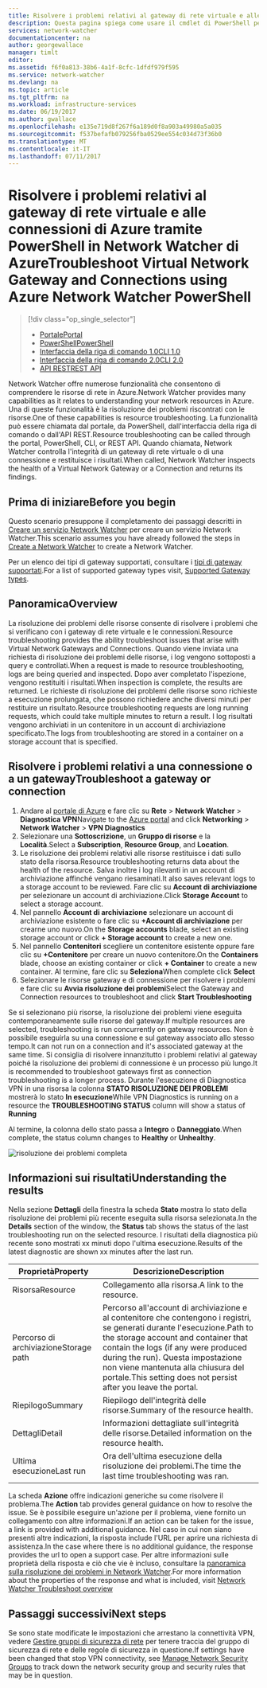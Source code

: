 ```yaml
---
title: Risolvere i problemi relativi al gateway di rete virtuale e alle connessioni di Azure - PowerShell | Documentazione Microsoft
description: Questa pagina spiega come usare il cmdlet di PowerShell per risolvere i problemi in Network Watcher di Azure
services: network-watcher
documentationcenter: na
author: georgewallace
manager: timlt
editor: 
ms.assetid: f6f0a813-38b6-4a1f-8cfc-1dfdf979f595
ms.service: network-watcher
ms.devlang: na
ms.topic: article
ms.tgt_pltfrm: na
ms.workload: infrastructure-services
ms.date: 06/19/2017
ms.author: gwallace
ms.openlocfilehash: e135e719d8f267f6a189d0f8a903a49980a5a035
ms.sourcegitcommit: f537befafb079256fba0529ee554c034d73f36b0
ms.translationtype: MT
ms.contentlocale: it-IT
ms.lasthandoff: 07/11/2017
---
```

# <a name="troubleshoot-virtual-network-gateway-and-connections-using-azure-network-watcher-powershell"></a><span data-ttu-id="1be6b-103">Risolvere i problemi relativi al gateway di rete virtuale e alle connessioni di Azure tramite PowerShell in Network Watcher di Azure</span><span class="sxs-lookup"><span data-stu-id="1be6b-103">Troubleshoot Virtual Network Gateway and Connections using Azure Network Watcher PowerShell</span></span>

> [!div class="op_single_selector"]
> - [<span data-ttu-id="1be6b-104">Portale</span><span class="sxs-lookup"><span data-stu-id="1be6b-104">Portal</span></span>](network-watcher-troubleshoot-manage-portal.md)
> - [<span data-ttu-id="1be6b-105">PowerShell</span><span class="sxs-lookup"><span data-stu-id="1be6b-105">PowerShell</span></span>](network-watcher-troubleshoot-manage-powershell.md)
> - [<span data-ttu-id="1be6b-106">Interfaccia della riga di comando 1.0</span><span class="sxs-lookup"><span data-stu-id="1be6b-106">CLI 1.0</span></span>](network-watcher-troubleshoot-manage-cli-nodejs.md)
> - [<span data-ttu-id="1be6b-107">Interfaccia della riga di comando 2.0</span><span class="sxs-lookup"><span data-stu-id="1be6b-107">CLI 2.0</span></span>](network-watcher-troubleshoot-manage-cli.md)
> - [<span data-ttu-id="1be6b-108">API REST</span><span class="sxs-lookup"><span data-stu-id="1be6b-108">REST API</span></span>](network-watcher-troubleshoot-manage-rest.md)

<span data-ttu-id="1be6b-109">Network Watcher offre numerose funzionalità che consentono di comprendere le risorse di rete in Azure.</span><span class="sxs-lookup"><span data-stu-id="1be6b-109">Network Watcher provides many capabilities as it relates to understanding your network resources in Azure.</span></span> <span data-ttu-id="1be6b-110">Una di queste funzionalità è la risoluzione dei problemi riscontrati con le risorse.</span><span class="sxs-lookup"><span data-stu-id="1be6b-110">One of these capabilities is resource troubleshooting.</span></span> <span data-ttu-id="1be6b-111">La funzionalità può essere chiamata dal portale, da PowerShell, dall'interfaccia della riga di comando o dall'API REST.</span><span class="sxs-lookup"><span data-stu-id="1be6b-111">Resource troubleshooting can be called through the portal, PowerShell, CLI, or REST API.</span></span> <span data-ttu-id="1be6b-112">Quando chiamata, Network Watcher controlla l'integrità di un gateway di rete virtuale o di una connessione e restituisce i risultati.</span><span class="sxs-lookup"><span data-stu-id="1be6b-112">When called, Network Watcher inspects the health of a Virtual Network Gateway or a Connection and returns its findings.</span></span>

## <a name="before-you-begin"></a><span data-ttu-id="1be6b-113">Prima di iniziare</span><span class="sxs-lookup"><span data-stu-id="1be6b-113">Before you begin</span></span>

<span data-ttu-id="1be6b-114">Questo scenario presuppone il completamento dei passaggi descritti in [Creare un servizio Network Watcher](network-watcher-create.md) per creare un servizio Network Watcher.</span><span class="sxs-lookup"><span data-stu-id="1be6b-114">This scenario assumes you have already followed the steps in [Create a Network Watcher](network-watcher-create.md) to create a Network Watcher.</span></span>

<span data-ttu-id="1be6b-115">Per un elenco dei tipi di gateway supportati, consultare i [tipi di gateway supportati](network-watcher-troubleshoot-overview.md#supported-gateway-types).</span><span class="sxs-lookup"><span data-stu-id="1be6b-115">For a list of supported gateway types visit, [Supported Gateway types](network-watcher-troubleshoot-overview.md#supported-gateway-types).</span></span>

## <a name="overview"></a><span data-ttu-id="1be6b-116">Panoramica</span><span class="sxs-lookup"><span data-stu-id="1be6b-116">Overview</span></span>

<span data-ttu-id="1be6b-117">La risoluzione dei problemi delle risorse consente di risolvere i problemi che si verificano con i gateway di rete virtuale e le connessioni.</span><span class="sxs-lookup"><span data-stu-id="1be6b-117">Resource troubleshooting provides the ability troubleshoot issues that arise with Virtual Network Gateways and Connections.</span></span> <span data-ttu-id="1be6b-118">Quando viene inviata una richiesta di risoluzione dei problemi delle risorse, i log vengono sottoposti a query e controllati.</span><span class="sxs-lookup"><span data-stu-id="1be6b-118">When a request is made to resource troubleshooting, logs are being queried and inspected.</span></span> <span data-ttu-id="1be6b-119">Dopo aver completato l'ispezione, vengono restituiti i risultati.</span><span class="sxs-lookup"><span data-stu-id="1be6b-119">When inspection is complete, the results are returned.</span></span> <span data-ttu-id="1be6b-120">Le richieste di risoluzione dei problemi delle risorse sono richieste a esecuzione prolungata, che possono richiedere anche diversi minuti per restituire un risultato.</span><span class="sxs-lookup"><span data-stu-id="1be6b-120">Resource troubleshooting requests are long running requests, which could take multiple minutes to return a result.</span></span> <span data-ttu-id="1be6b-121">I log risultati vengono archiviati in un contenitore in un account di archiviazione specificato.</span><span class="sxs-lookup"><span data-stu-id="1be6b-121">The logs from troubleshooting are stored in a container on a storage account that is specified.</span></span>

## <a name="troubleshoot-a-gateway-or-connection"></a><span data-ttu-id="1be6b-122">Risolvere i problemi relativi a una connessione o a un gateway</span><span class="sxs-lookup"><span data-stu-id="1be6b-122">Troubleshoot a gateway or connection</span></span>

1. <span data-ttu-id="1be6b-123">Andare al [portale di Azure](https://portal.azure.com) e fare clic su **Rete** > **Network Watcher** > **Diagnostica VPN**</span><span class="sxs-lookup"><span data-stu-id="1be6b-123">Navigate to the [Azure portal](https://portal.azure.com) and click **Networking** > **Network Watcher** > **VPN Diagnostics**</span></span>
2. <span data-ttu-id="1be6b-124">Selezionare una **Sottoscrizione**, un **Gruppo di risorse** e la **Località**.</span><span class="sxs-lookup"><span data-stu-id="1be6b-124">Select a **Subscription**, **Resource Group**, and **Location**.</span></span>
3. <span data-ttu-id="1be6b-125">Le risoluzione dei problemi relativi alle risorse restituisce i dati sullo stato della risorsa.</span><span class="sxs-lookup"><span data-stu-id="1be6b-125">Resource troubleshooting returns data about the health of the resource.</span></span> <span data-ttu-id="1be6b-126">Salva inoltre i log rilevanti in un account di archiviazione affinché vengano riesaminati.</span><span class="sxs-lookup"><span data-stu-id="1be6b-126">It also saves relevant logs to a storage account to be reviewed.</span></span> <span data-ttu-id="1be6b-127">Fare clic su **Account di archiviazione** per selezionare un account di archiviazione.</span><span class="sxs-lookup"><span data-stu-id="1be6b-127">Click **Storage Account** to select a storage account.</span></span>
4. <span data-ttu-id="1be6b-128">Nel pannello **Account di archiviazione** selezionare un account di archiviazione esistente o fare clic su **+Account di archiviazione** per crearne uno nuovo.</span><span class="sxs-lookup"><span data-stu-id="1be6b-128">On the **Storage accounts** blade, select an existing storage account or click **+ Storage account** to create a new one.</span></span>
5. <span data-ttu-id="1be6b-129">Nel pannello **Contenitori** scegliere un contenitore esistente oppure fare clic su **+Contenitore** per creare un nuovo contenitore.</span><span class="sxs-lookup"><span data-stu-id="1be6b-129">On the **Containers** blade, choose an existing container or click **+ Container** to create a new container.</span></span> <span data-ttu-id="1be6b-130">Al termine, fare clic su **Seleziona**</span><span class="sxs-lookup"><span data-stu-id="1be6b-130">When complete click **Select**</span></span>
6. <span data-ttu-id="1be6b-131">Selezionare le risorse gateway e di connessione per risolvere i problemi e fare clic su **Avvia risoluzione dei problemi**</span><span class="sxs-lookup"><span data-stu-id="1be6b-131">Select the Gateway and Connection resources to troubleshoot and click **Start Troubleshooting**</span></span>

<span data-ttu-id="1be6b-132">Se si selezionano più risorse, la risoluzione dei problemi viene eseguita contemporaneamente sulle risorse del gateway.</span><span class="sxs-lookup"><span data-stu-id="1be6b-132">If multiple resources are selected, troubleshooting is run concurrently on gateway resources.</span></span> <span data-ttu-id="1be6b-133">Non è possibile eseguirla su una connessione e sul gateway associato allo stesso tempo.</span><span class="sxs-lookup"><span data-stu-id="1be6b-133">It can not run on a connection and it's associated gateway at the same time.</span></span> <span data-ttu-id="1be6b-134">Si consiglia di risolvere innanzitutto i problemi relativi al gateway poiché la risoluzione dei problemi di connessione è un processo più lungo.</span><span class="sxs-lookup"><span data-stu-id="1be6b-134">It is recommended to troubleshoot gateways first as connection troubleshooting is a longer process.</span></span> <span data-ttu-id="1be6b-135">Durante l'esecuzione di Diagnostica VPN in una risorsa la colonna **STATO RISOLUZIONE DEI PROBLEMI** mostrerà lo stato **In esecuzione**</span><span class="sxs-lookup"><span data-stu-id="1be6b-135">While VPN Diagnostics is running on a resource the **TROUBLESHOOTING STATUS** column will show a status of **Running**</span></span>

<span data-ttu-id="1be6b-136">Al termine, la colonna dello stato passa a **Integro** o **Danneggiato**.</span><span class="sxs-lookup"><span data-stu-id="1be6b-136">When complete, the status column changes to **Healthy** or **Unhealthy**.</span></span>

![risoluzione dei problemi completa][2]

## <a name="understanding-the-results"></a><span data-ttu-id="1be6b-138">Informazioni sui risultati</span><span class="sxs-lookup"><span data-stu-id="1be6b-138">Understanding the results</span></span>

<span data-ttu-id="1be6b-139">Nella sezione **Dettagli** della finestra la scheda **Stato** mostra lo stato della risoluzione dei problemi più recente eseguita sulla risorsa selezionata.</span><span class="sxs-lookup"><span data-stu-id="1be6b-139">In the **Details** section of the window, the **Status** tab shows the status of the last troubleshooting run on the selected resource.</span></span> <span data-ttu-id="1be6b-140">I risultati della diagnostica più recente sono mostrati xx minuti dopo l'ultima esecuzione.</span><span class="sxs-lookup"><span data-stu-id="1be6b-140">Results of the latest diagnostic are shown xx minutes after the last run.</span></span>

|<span data-ttu-id="1be6b-141">Proprietà</span><span class="sxs-lookup"><span data-stu-id="1be6b-141">Property</span></span>  |<span data-ttu-id="1be6b-142">Descrizione</span><span class="sxs-lookup"><span data-stu-id="1be6b-142">Description</span></span>  |
|---------|---------|
|<span data-ttu-id="1be6b-143">Risorsa</span><span class="sxs-lookup"><span data-stu-id="1be6b-143">Resource</span></span>     | <span data-ttu-id="1be6b-144">Collegamento alla risorsa.</span><span class="sxs-lookup"><span data-stu-id="1be6b-144">A link to the resource.</span></span>        |
|<span data-ttu-id="1be6b-145">Percorso di archiviazione</span><span class="sxs-lookup"><span data-stu-id="1be6b-145">Storage path</span></span>     |  <span data-ttu-id="1be6b-146">Percorso all'account di archiviazione e al contenitore che contengono i registri, se generati durante l'esecuzione.</span><span class="sxs-lookup"><span data-stu-id="1be6b-146">Path to the storage account and container that contain the logs (if any were produced during the run).</span></span> <span data-ttu-id="1be6b-147">Questa impostazione non viene mantenuta alla chiusura del portale.</span><span class="sxs-lookup"><span data-stu-id="1be6b-147">This setting does not persist after you leave the portal.</span></span>        |
|<span data-ttu-id="1be6b-148">Riepilogo</span><span class="sxs-lookup"><span data-stu-id="1be6b-148">Summary</span></span>     | <span data-ttu-id="1be6b-149">Riepilogo dell'integrità delle risorse.</span><span class="sxs-lookup"><span data-stu-id="1be6b-149">Summary of the resource health.</span></span>        |
|<span data-ttu-id="1be6b-150">Dettagli</span><span class="sxs-lookup"><span data-stu-id="1be6b-150">Detail</span></span>     | <span data-ttu-id="1be6b-151">Informazioni dettagliate sull'integrità delle risorse.</span><span class="sxs-lookup"><span data-stu-id="1be6b-151">Detailed information on the resource health.</span></span>        |
|<span data-ttu-id="1be6b-152">Ultima esecuzione</span><span class="sxs-lookup"><span data-stu-id="1be6b-152">Last run</span></span>     | <span data-ttu-id="1be6b-153">Ora dell'ultima esecuzione della risoluzione dei problemi.</span><span class="sxs-lookup"><span data-stu-id="1be6b-153">The time the last time troubleshooting was ran.</span></span>        |


<span data-ttu-id="1be6b-154">La scheda **Azione** offre indicazioni generiche su come risolvere il problema.</span><span class="sxs-lookup"><span data-stu-id="1be6b-154">The **Action** tab provides general guidance on how to resolve the issue.</span></span> <span data-ttu-id="1be6b-155">Se è possibile eseguire un'azione per il problema, viene fornito un collegamento con altre informazioni.</span><span class="sxs-lookup"><span data-stu-id="1be6b-155">If an action can be taken for the issue, a link is provided with additional guidance.</span></span> <span data-ttu-id="1be6b-156">Nel caso in cui non siano presenti altre indicazioni, la risposta include l'URL per aprire una richiesta di assistenza.</span><span class="sxs-lookup"><span data-stu-id="1be6b-156">In the case where there is no additional guidance, the response provides the url to open a support case.</span></span>  <span data-ttu-id="1be6b-157">Per altre informazioni sulle proprietà della risposta e ciò che vie è incluso, consultare la [panoramica sulla risoluzione dei problemi in Network Watcher](network-watcher-troubleshoot-overview.md).</span><span class="sxs-lookup"><span data-stu-id="1be6b-157">For more information about the properties of the response and what is included, visit [Network Watcher Troubleshoot overview](network-watcher-troubleshoot-overview.md)</span></span>


## <a name="next-steps"></a><span data-ttu-id="1be6b-158">Passaggi successivi</span><span class="sxs-lookup"><span data-stu-id="1be6b-158">Next steps</span></span>

<span data-ttu-id="1be6b-159">Se sono state modificate le impostazioni che arrestano la connettività VPN, vedere [Gestire gruppi di sicurezza di rete](../virtual-network/virtual-network-manage-nsg-arm-portal.md) per tenere traccia del gruppo di sicurezza di rete e delle regole di sicurezza in questione.</span><span class="sxs-lookup"><span data-stu-id="1be6b-159">If settings have been changed that stop VPN connectivity, see [Manage Network Security Groups](../virtual-network/virtual-network-manage-nsg-arm-portal.md) to track down the network security group and security rules that may be in question.</span></span>


[2]: ./media/network-watcher-troubleshoot-manage-portal/2.png
